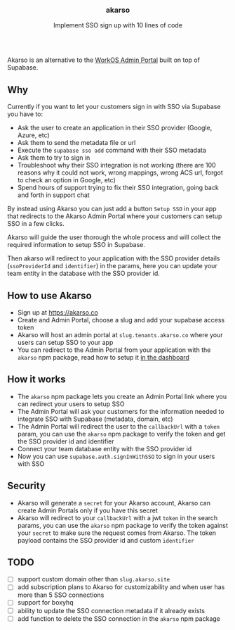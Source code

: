 <div align='center'>
    <br/>
    <br/>
    <h3>akarso</h3>
    <p>Implement SSO sign up with 10 lines of code</p>
    <br/>
    <br/>
</div>

Akarso is an alternative to the [WorkOS Admin Portal](https://workos.com/admin-portal) built on top of Supabase.

## Why

Currently if you want to let your customers sign in with SSO via Supabase you have to:

-   Ask the user to create an application in their SSO provider (Google, Azure, etc)
-   Ask them to send the metadata file or url
-   Execute the `supabase sso add` command with their SSO metadata
-   Ask them to try to sign in
-   Troubleshoot why their SSO integration is not working (there are 100 reasons why it could not work, wrong mappings, wrong ACS url, forgot to check an option in Google, etc)
-   Spend hours of support trying to fix their SSO integration, going back and forth in support chat

By instead using Akarso you can just add a button `Setup SSO` in your app that redirects to the Akarso Admin Portal where your customers can setup SSO in a few clicks.

Akarso will guide the user thorough the whole process and will collect the required information to setup SSO in Supabase.

Then akarso will redirect to your application with the SSO provider details (`ssoProviderId` and `identifier`) in the params, here you can update your team entity in the database with the SSO provider id.

## How to use Akarso

-   Sign up at https://akarso.co
-   Create and Admin Portal, choose a slug and add your supabase access token
-   Akarso will host an admin portal at `slug.tenants.akarso.co` where your users can setup SSO to your app
-   You can redirect to the Admin Portal from your application with the `akarso` npm package, read how to setup it [in the dashboard](https://akarso.co)

## How it works

-   The `akarso` npm package lets you create an Admin Portal link where you can redirect your users to setup SSO
-   The Admin Portal will ask your customers for the information needed to integrate SSO with Supabase (metadata, domain, etc)
-   The Admin Portal will redirect the user to the `callbackUrl` with a `token` param, you can use the `akarso` npm package to verify the token and get the SSO provider id and identifier
-   Connect your team database entity with the SSO provider id
-   Now you can use `supabase.auth.signInWithSSO` to sign in your users with SSO

## Security

-   Akarso will generate a `secret` for your Akarso account, Akarso can create Admin Portals only if you have this secret
-   Akarso will redirect to your `callbackUrl` with a jwt `token` in the search params, you can use the `akarso` npm package to verify the token against your `secret` to make sure the request comes from Akarso. The token payload contains the SSO provider id and custom `identifier`

## TODO

-   [ ] support custom domain other than `slug.akarso.site`
-   [ ] add subscription plans to Akarso for customizability and when user has more than 5 SSO connections
-   [ ] support for boxyhq
-   [ ] ability to update the SSO connection metadata if it already exists
-   [ ] add function to delete the SSO connection in the `akarso` npm package

